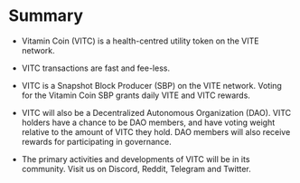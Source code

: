 # Summary

* Vitamin Coin (VITC) is a health-centred utility token on the VITE network.&#x20;



* VITC transactions are fast and fee-less.&#x20;



* VITC is a Snapshot Block Producer (SBP) on the VITE network. Voting for the Vitamin Coin SBP grants daily VITE and VITC rewards.



* VITC will also be a Decentralized Autonomous Organization (DAO). VITC holders have a chance to be DAO members, and have voting weight relative to the amount of VITC they hold. DAO members will also receive rewards for participating in governance.&#x20;



* The primary activities and developments of VITC will be in its community. Visit us on Discord, Reddit, Telegram and Twitter.
